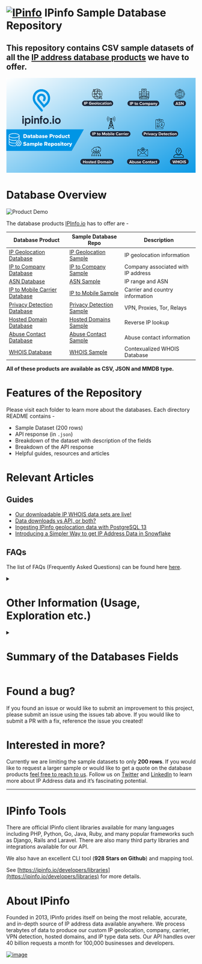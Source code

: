 # [<img src="https://ipinfo.io/static/ipinfo-small.svg" alt="IPinfo" width="24"/>](https://ipinfo.io/) IPinfo Sample Database Repository


## This repository contains CSV sample datasets of all the [IP address database products](https://ipinfo.io/account/data-downloads) we have to offer.

![IPinfoio product overview](./assets/header_grahics_main_readme.png)


# Database Overview

![Product Demo](./assets/product_demo_main_readme.gif)

The database products [IPInfo.io](http://IPInfo.io) has to offer are -

| Database Product | Sample Database Repo | Description |
| --- | --- | --- |
| [IP Geolocation Database](https://ipinfo.io/products/ip-geolocation-database) | [IP Geolocation Sample](/IP%20Geolocation) | IP geolocation information |
| [IP to Company Database](https://ipinfo.io/products/ip-company-database) | [IP to Company Sample](/IP%20to%20Company) | Company associated with IP address |
| [ASN Database](https://ipinfo.io/products/asn-database) | [ASN Sample](/ASN) | IP range and ASN |
| [IP to Mobile Carrier Database](https://ipinfo.io/products/mobile-ip-database) | [IP to Mobile Sample](/IP%20to%20Mobile%20Carrier) | Carrier and country information |
| [Privacy Detection Database](https://ipinfo.io/products/anonymous-ip-database) | [Privacy Detection Sample](/Privacy%20Detection) | VPN, Proxies, Tor, Relays |
| [Hosted Domain Database](https://ipinfo.io/products/hosted-domains-database) | [Hosted Domains Sample](/Hosted%20Domains) | Reverse IP lookup |
| [Abuse Contact Database](https://ipinfo.io/products/ip-abuse-contact-database) | [Abuse Contact Sample](/Abuse%20Contact) | Abuse contact information |
| [WHOIS Database](https://ipinfo.io/products/ip-whois-data-download) | [WHOIS Sample](/WHOIS) | Contexualized WHOIS Database |

**All of these products are available as CSV, JSON and MMDB type.**

# Features of the Repository

Please visit each folder to learn more about the databases. Each directory README contains -

- Sample Dataset (200 rows)
- API response (in `.json`)
- Breakdown of the dataset with description of the fields
- Breakdown of the API response
- Helpful guides, resources and articles

# Relevant Articles

## Guides

- [Our downloadable IP WHOIS data sets are live!](https://ipinfo.io/blog/our-downloadable-ip-whois-data-sets-are-live)
- [Data downloads vs API, or both?](https://ipinfo.io/blog/data-downloads-vs-api-or-both/)
- [Ingesting IPinfo geolocation data with PostgreSQL 13](https://ipinfo.io/blog/ingesting-ipinfo-geolocation-data-with-postgresql-13/)
- [Introducing a Simpler Way to get IP Address Data in Snowflake](https://ipinfo.io/blog/ip-address-data-in-snowflake/)

## FAQs

The list of FAQs (Frequently Asked Questions) can be found here [here](https://ipinfo.io/faq/category/137-data-downloads).


<details id=usage>
<summary><h1>Other Information (Usage, Exploration etc.)</h1></summary>

## How to explore the sample databases

- Please visit the folders for each database. You can also find the API response samples there for each products.
- If you would like to explore CSV files, feel free to use any of these online services and import the raw CSV there -
    - [https://csvfiddle.io/](https://csvfiddle.io/)
    - [https://lite.datasette.io/](https://lite.datasette.io/)
- Or you can you just download the CSV files to take a closer look.

## Usage Information

- After signing up for database downloads service, you can either download the database from our website or you can `curl` the database from the database download endpoint. But make sure you have redirect [enabled](https://ipinfo.io/faq/article/142-when-i-access-the-database-endpoint-using-something-like-curl-it-doesn-t-seem-to-work-and-i-get-a-corrupted-empty-file-what-am-i-doing-wrong).
- You can select how frequently the database gets updated. It can be daily, weekly, bi-weekly or monthly.
- To lookup an specific database you can use any kind of data exploration package or database system you want to use. [Here is an example](https://ipinfo.io/faq/article/144-how-do-you-do-a-lookup-of-an-ip-address-using-your-database) of using mySQL and PosgreSQL to lookup a specific IP address.

</details>


<details id=0>
<summary><h1>Summary of the Databases Fields</h1></summary>

Please visit the database directories to learn more.

<details id=1>
<summary><h2>IP Geolocation</h2></summary>

**Get geolocation information from IP Addresses.**

The CSV database includes the following fields:

- start_ip
- end_ip
- join_key
- city
- region
- country
- latitude
- longitude
- postal_code
- timezone

### 🔗 [IP Geolocation Database Page](https://ipinfo.io/products/ip-geolocation-database)

### 🔗 IP Geolocation Repository

</details>

<details id=2>
<summary><h2>IP to Company</h2></summary>

**Get firmographics data and identify the company behind the IP Address and network traffic.**

Database includes the following fields:

- start_ip
- end_ip
- join_key
- name
- domain
- type
- asn
- as_name
- as_domain
- as_type
- country

### 🔗 [IP to Company Database Page](Sample%20Database%20fb322a60f0544458ad861eb738e869cd/IP%20to%20Company%20Database%2081d7f85aaeb244b19608f3a1de1fecad.md)

### 🔗 IP to Company Repository

</details>

<details id=3>
<summary><h2>ASN</h2></summary>


**Get ASN data from ASN or IP Address information.**

Database (CSV) contains the following fields:

- start_ip
- end_ip
- join_key
- asn
- domain
- name
- type
- country

### 🔗 [ASN Database Page](https://ipinfo.io/products/asn-database)

### 🔗 ASN Repository

</details>

<details id=4>
<summary><h2> IP to Mobile Carrier </h2></summary>

**Lookup Mobile Carrier data such as - MCC and MNC from IP addresses.** 

The database (CSV) contains the following fields:

- start_ip
- end_ip
- join_key
- name
- country
- mcc
- mnc

### 🔗 [IP to Mobile Carrier Database Page](https://ipinfo.io/products/mobile-ip-database)

### 🔗 IP to Mobile Carrier Repository

</details>

<details id=5>
<summary><h2>Privacy Detection</h2></summary>

**Privacy detection such as VPN, Tor, Proxies, Relays and Hosting from IP addresses. Demystify anonymous IP addresses.**

The CSV database includes the following fields:

- start_ip
- end_ip
- join_key
- hosting
- proxy
- tor
- vpn
- relay
- service

### 🔗 [Privacy Detection Database Page](https://ipinfo.io/products/anonymous-ip-database)

### 🔗 Privacy Detection Repository

</details>

<details id=6>
<summary><h2>Hosted Domains</h2></summary>

**Hosted Domains database enables you to do reverse IP lookups.** Through our Hosted Domains service, you can see the the full list of domain hosted on a single IP address. 

The fields in the database includes:

- ip
- total
- domains

### 🔗 [Hosted Domains Database Page](https://ipinfo.io/products/hosted-domains-database)

### 🔗 Hosted Domains Repository

</details>



<details id=7>
<summary><h2>Abuse Contact</h2></summary>

**Get the abuse contact information of every ISP in the internet.**

The fields of the database are:

- start_ip
- end_ip
- join_key
- name
- email
- address
- country
- phone

### 🔗 [Abuse Contact Database Page](https://ipinfo.io/products/ip-abuse-contact-database)

### 🔗 Abuse Contact Repository

</details>



<details id=8>
<summary><h2>WHOIS</h2></summary>



**IPinfo WHOIS database is contextual, robust and consistent database of various types of WHOIS data.**

The WHOIS database and their respective fields are listed below:

| R WHOIS | WHOIS ASN | WHOIS MNT | WHOIS NET | WHOIS ORG | WHOIS POC |
| --- | --- | --- | --- | --- | --- |
| range | id | id | range | id | id |
| id | name | name | id | name | name |
| name | country | admin_id | name | address | mobilephone |
| descr | org_id | tech_id | country | street | officephone |
| host | created | org_id | domain | city | fax |
| country | updated | created | org_id | state | addres |
| email | source | updated | status | postalcode | country |
| abuse | raw | source | tech_id | country | email |
| domain |  | raw | mnt_id | admin_id | abuse_email |
| countr.1 |  |  | admin_id | tech_id | created |
| city |  |  | created | abuse_id | updated |
| street |  |  | updated | mnt_id | source |
| postal |  |  | source | email | raw |
| updated |  |  | raw | domain |  |
| imported |  |  |  | created |  |
|  |  |  |  | updated |  |
|  |  |  |  | source |  |
|  |  |  |  | raw |  |


### 🔗 [WHOIS Database Page](https://ipinfo.io/products/ip-abuse-contact-database)

### 🔗 Abuse Contact Repository

</details>

</details>




# Found a bug?

If you found an issue or would like to submit an improvement to this project, please submit an issue using the issues tab above. If you would like to submit a PR with a fix, reference the issue you created!

# Interested in more?

Currently we are limiting the sample datasets to only **200 rows**. If you would like to request a larger sample or would like to get a quote on the database products [feel free to reach to us](https://ipinfo.io/products/ip-database-download#request_form). Follow us on [Twitter](https://twitter.com/ipinfoio) and [LinkedIn](https://www.linkedin.com/company/ipinfo/) to learn more about IP Address data and it’s fascinating potential.

---

# IPinfo Tools

There are official IPinfo client libraries available for many languages including PHP, Python, Go, Java, Ruby, and many popular frameworks such as Django, Rails and Laravel. There are also many third party libraries and integrations available for our API.

We also have an excellent CLI tool (**928 Stars on Github**) and mapping tool.

See [https://ipinfo.io/developers/libraries](https://ipinfo.io/developers/libraries) for more details.

# About IPinfo

Founded in 2013, IPinfo prides itself on being the most reliable, accurate, and in-depth source of IP address data available anywhere. We process terabytes of data to produce our custom IP geolocation, company, carrier, VPN detection, hosted domains, and IP type data sets. Our API handles over 40 billion requests a month for 100,000 businesses and developers.

[![image](https://avatars3.githubusercontent.com/u/15721521?s=128&u=7bb7dde5c4991335fb234e68a30971944abc6bf3&v=4)](https://ipinfo.io/)